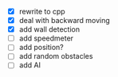- [x] rewrite to cpp
- [x] deal with backward moving
- [x] add wall detection
- [ ] add speedmeter
- [ ] add position?
- [ ] add random obstacles
- [ ] add AI
